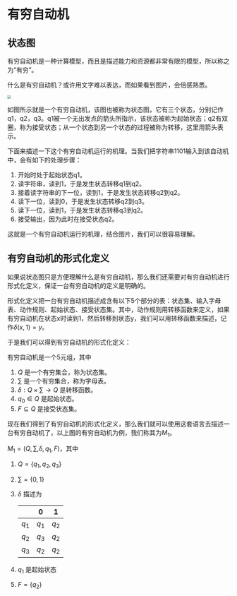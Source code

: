 # 有穷自动机

## 状态图

有穷自动机是一种计算模型，而且是描述能力和资源都非常有限的模型，所以称之为“有穷”。

什么是有穷自动机？或许用文字难以表达，而如果看到图片，会倍感熟悉。

<img src="https://s2.loli.net/2022/07/03/xTWwkZ6yKigBYnF.png" style="zoom: 50%;" />

如图所示就是一个有穷自动机，该图也被称为状态图，它有三个状态，分别记作q1，q2，q3。q1被一个无出发点的箭头所指示，该状态被称为起始状态；q2有双圈，称为接受状态；从一个状态到另一个状态的过程被称为转移，这里用箭头表示。

下面来描述一下这个有穷自动机运行的机理。当我们把字符串1101输入到该自动机中，会有如下的处理步骤：

1. 开始时处于起始状态q1。
2. 读字符串，读到1，于是发生状态转移q1到q2。
3. 接着读字符串的下一位，读到1，于是发生状态转移q2到q2。
4. 读下一位，读到0，于是发生状态转移q2到q3。
5. 读下一位，读到1，于是发生状态转移q3到q2。
6. 接受输出，因为此时在接受状态q2。

这就是一个有穷自动机运行的机理，结合图片，我们可以很容易理解。

## 有穷自动机的形式化定义

如果说状态图只是方便理解什么是有穷自动机，那么我们还需要对有穷自动机进行形式化定义，保证一台有穷自动机的定义是明确的。

形式化定义把一台有穷自动机描述成含有以下5个部分的表：状态集、输入字母表、动作规则、起始状态、接受状态集。其中，动作规则用转移函数来定义，如果有穷自动机在状态x时读到1，然后转移到状态y，我们可以用转移函数来描述，记作$\delta(x,1)=y$。

于是我们可以得到有穷自动机的形式化定义：

有穷自动机是一个5元组，其中

1. $Q$ 是一个有穷集合，称为状态集。
2. $\sum$ 是一个有穷集合，称为字母表。
3. $\delta: Q\times \sum \rightarrow Q$ 是转移函数。
4. $q_0 \in Q$ 是起始状态。
5. $F \subseteq Q$ 是接受状态集。

现在我们得到了有穷自动机的形式化定义，那么我们就可以使用这套语言去描述一台有穷自动机了，以上图的有穷自动机为例，我们称其为$M_1$。

$M_1=(Q, \sum, \delta, q_1, F)$，其中

1. $Q=\{q_1,q_2,q_3\}$

2. $\sum=\{0,1\}$

3. $\delta$ 描述为

   |       |   0   |   1   |
   | :---: | :---: | :---: |
   | $q_1$ | $q_1$ | $q_2$ |
   | $q_2$ | $q_3$ | $q_2$ |
   | $q_3$ | $q_2$ | $q_2$ |

4. $q_1$ 是起始状态

5. $F=\{q_2\}$




